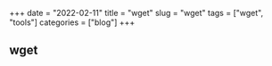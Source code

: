 +++ 
date = "2022-02-11"
title = "wget"
slug = "wget" 
tags = ["wget", "tools"]
categories = ["blog"]
+++

## wget

